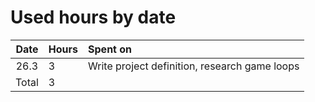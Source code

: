 # Used hours by date

|Date|Hours|Spent on|
|:-----:|:----|:-----|
|26.3| 3   | Write project definition, research game loops |
| Total | 3   | |
